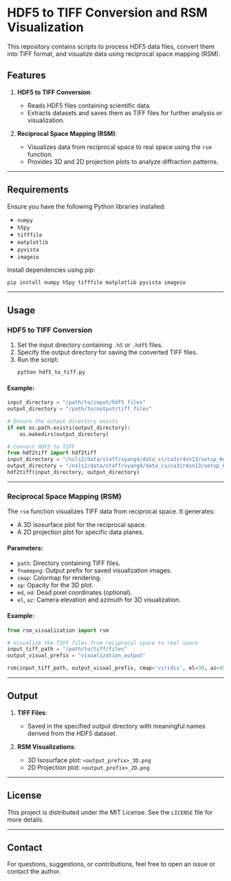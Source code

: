 # HDF5 to TIFF Conversion and RSM Visualization

This repository contains scripts to process HDF5 data files, convert them into TIFF format, and visualize data using reciprocal space mapping (RSM). 

## Features
1. **HDF5 to TIFF Conversion**: 
   - Reads HDF5 files containing scientific data.
   - Extracts datasets and saves them as TIFF files for further analysis or visualization.

2. **Reciprocal Space Mapping (RSM)**:
   - Visualizes data from reciprocal space to real space using the `rsm` function.
   - Provides 3D and 2D projection plots to analyze diffraction patterns.

---

## Requirements
Ensure you have the following Python libraries installed:
- `numpy`
- `h5py`
- `tifffile`
- `matplotlib`
- `pyvista`
- `imageio`

Install dependencies using pip:
```bash
pip install numpy h5py tifffile matplotlib pyvista imageio
```

---

## Usage

### **HDF5 to TIFF Conversion**
1. Set the input directory containing `.h5` or `.hdf5` files.
2. Specify the output directory for saving the converted TIFF files.
3. Run the script:
   ```bash
   python hdf5_to_tiff.py
   ```

#### Example:
```python
input_directory = "/path/to/input/hdf5_files"
output_directory = "/path/to/output/tiff_files"

# Ensure the output directory exists
if not os.path.exists(output_directory):
    os.makedirs(output_directory)

# Convert HDF5 to TIFF
from hdf2tiff import hdf2tiff
input_directory = "/nsls2/data/staff/xyang4/data_cs/ca3ir4sn13/setup_6oct23/"
output_directory = "/nsls2/data/staff/xyang4/data_cs/ca3ir4sn13/setup_6oct23_tiff_0910_tmp/"
hdf2tiff(input_directory, output_directory)
```

---

### **Reciprocal Space Mapping (RSM)**
The `rsm` function visualizes TIFF data from reciprocal space. It generates:
- A 3D isosurface plot for the reciprocal space.
- A 2D projection plot for specific data planes.

#### Parameters:
- `path`: Directory containing TIFF files.
- `fnamepng`: Output prefix for saved visualization images.
- `cmap`: Colormap for rendering.
- `op`: Opacity for the 3D plot.
- `md`, `nd`: Dead pixel coordinates (optional).
- `el`, `az`: Camera elevation and azimuth for 3D visualization.

#### Example:
```python
from rsm_visualization import rsm

# Visualize the TIFF files from reciprocal space to real space
input_tiff_path = "/path/to/tiff/files"
output_visual_prefix = "visualization_output"

rsm(input_tiff_path, output_visual_prefix, cmap='viridis', el=30, az=45)
```

---

## Output
1. **TIFF Files**:
   - Saved in the specified output directory with meaningful names derived from the HDF5 dataset.
   
2. **RSM Visualizations**:
   - 3D Isosurface plot: `<output_prefix>_3D.png`
   - 2D Projection plot: `<output_prefix>_2D.png`

---

## License
This project is distributed under the MIT License. See the `LICENSE` file for more details.

---

## Contact
For questions, suggestions, or contributions, feel free to open an issue or contact the author.